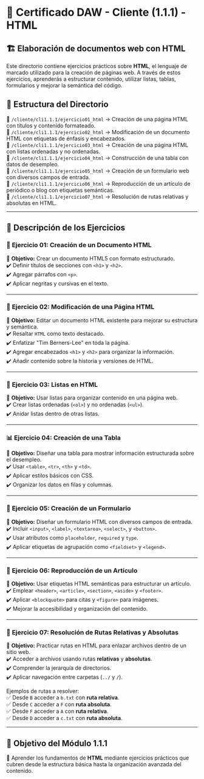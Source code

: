 # 📌 Certificado DAW - Cliente (1.1.1) - HTML  

## 🏗️ Elaboración de documentos web con HTML  

Este directorio contiene ejercicios prácticos sobre **HTML**, el lenguaje de marcado utilizado para la creación de páginas web. A través de estos ejercicios, aprenderás a estructurar contenido, utilizar listas, tablas, formularios y mejorar la semántica del código.  

## 📂 Estructura del Directorio  

📁 `/cliente/cli1.1.1/ejercicio01_html` → Creación de una página HTML con títulos y contenido formateado.  
📁 `/cliente/cli1.1.1/ejercicio02_html` → Modificación de un documento HTML con etiquetas de énfasis y encabezados.  
📁 `/cliente/cli1.1.1/ejercicio03_html` → Creación de una página HTML con listas ordenadas y no ordenadas.  
📁 `/cliente/cli1.1.1/ejercicio04_html` → Construcción de una tabla con datos de desempleo.  
📁 `/cliente/cli1.1.1/ejercicio05_html` → Creación de un formulario web con diversos campos de entrada.  
📁 `/cliente/cli1.1.1/ejercicio06_html` → Reproducción de un artículo de periódico o blog con etiquetas semánticas.  
📁 `/cliente/cli1.1.1/ejercicio07_html` → Resolución de rutas relativas y absolutas en HTML.  

---

## 📌 Descripción de los Ejercicios  

### 📝 **Ejercicio 01: Creación de un Documento HTML**  
📌 **Objetivo:** Crear un documento HTML5 con formato estructurado.  
✔️ Definir títulos de secciones con `<h1>` y `<h2>`.  
✔️ Agregar párrafos con `<p>`.  
✔️ Aplicar negritas y cursivas en el texto.  

---

### 📝 **Ejercicio 02: Modificación de una Página HTML**  
📌 **Objetivo:** Editar un documento HTML existente para mejorar su estructura y semántica.  
✔️ Resaltar `HTML` como texto destacado.  
✔️ Enfatizar "Tim Berners-Lee" en toda la página.  
✔️ Agregar encabezados `<h1>` y `<h2>` para organizar la información.  
✔️ Añadir contenido sobre la historia y versiones de HTML.  

---

### 📜 **Ejercicio 03: Listas en HTML**  
📌 **Objetivo:** Usar listas para organizar contenido en una página web.  
✔️ Crear listas ordenadas (`<ol>`) y no ordenadas (`<ul>`).  
✔️ Anidar listas dentro de otras listas.  

---

### 📊 **Ejercicio 04: Creación de una Tabla**  
📌 **Objetivo:** Diseñar una tabla para mostrar información estructurada sobre el desempleo.  
✔️ Usar `<table>`, `<tr>`, `<th>` y `<td>`.  
✔️ Aplicar estilos básicos con CSS.  
✔️ Organizar los datos en filas y columnas.  

---

### 📝 **Ejercicio 05: Creación de un Formulario**  
📌 **Objetivo:** Diseñar un formulario HTML con diversos campos de entrada.  
✔️ Incluir `<input>`, `<label>`, `<textarea>`, `<select>`, y `<button>`.  
✔️ Usar atributos como `placeholder`, `required` y `type`.  
✔️ Aplicar etiquetas de agrupación como `<fieldset>` y `<legend>`.  

---

### 📰 **Ejercicio 06: Reproducción de un Artículo**  
📌 **Objetivo:** Usar etiquetas HTML semánticas para estructurar un artículo.  
✔️ Emplear `<header>`, `<article>`, `<section>`, `<aside>` y `<footer>`.  
✔️ Aplicar `<blockquote>` para citas y `<figure>` para imágenes.  
✔️ Mejorar la accesibilidad y organización del contenido.  

---

### 🔗 **Ejercicio 07: Resolución de Rutas Relativas y Absolutas**  
📌 **Objetivo:** Practicar rutas en HTML para enlazar archivos dentro de un sitio web.  
✔️ Acceder a archivos usando rutas **relativas** y **absolutas**.  
✔️ Comprender la jerarquía de directorios.  
✔️ Aplicar navegación entre carpetas (`../` y `/`).  

Ejemplos de rutas a resolver:  
✅ Desde `B` acceder a `b.txt` con **ruta relativa**.  
✅ Desde `C` acceder a `F` con **ruta absoluta**.  
✅ Desde `F` acceder a `A` con **ruta relativa**.  
✅ Desde `D` acceder a `c.txt` con **ruta absoluta**.  

---

## 🎯 **Objetivo del Módulo 1.1.1**  
📌 Aprender los fundamentos de **HTML** mediante ejercicios prácticos que cubren desde la estructura básica hasta la organización avanzada del contenido.  


